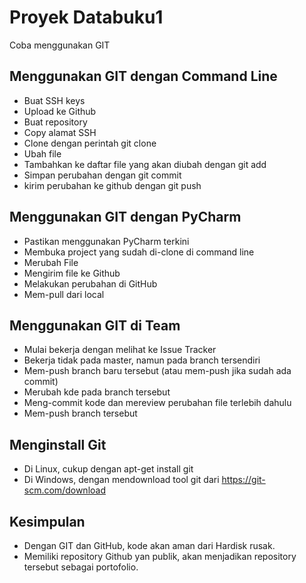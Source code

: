 # Proyek Databuku1
Coba menggunakan GIT

## Menggunakan GIT dengan Command Line
- Buat SSH keys
- Upload ke Github
- Buat repository
- Copy alamat SSH
- Clone dengan perintah git clone <alamat ssh>
- Ubah file
- Tambahkan ke daftar file yang akan diubah dengan git add
- Simpan perubahan dengan git commit
- kirim perubahan ke github dengan git push

## Menggunakan GIT dengan PyCharm
- Pastikan menggunakan PyCharm terkini
- Membuka project yang sudah di-clone di command line
- Merubah File
- Mengirim file ke Github
- Melakukan perubahan di GitHub
- Mem-pull dari local

## Menggunakan GIT di Team
- Mulai bekerja dengan melihat ke Issue Tracker
- Bekerja tidak pada master, namun pada branch tersendiri
- Mem-push branch baru tersebut (atau mem-push jika sudah ada commit)
- Merubah kde pada branch tersebut
- Meng-commit kode dan mereview perubahan file terlebih dahulu
- Mem-push branch tersebut

## Menginstall Git
- Di Linux, cukup dengan apt-get install git
- Di Windows, dengan mendownload tool git dari https://git-scm.com/download

## Kesimpulan
- Dengan GIT dan GitHub, kode akan aman dari Hardisk rusak.
- Memiliki repository Github yan publik, akan menjadikan repository tersebut sebagai portofolio.


